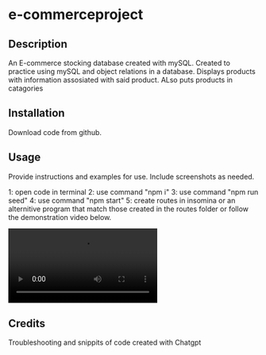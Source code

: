 # e-commerceproject


## Description
An E-commerce stocking database created with mySQL.  Created to practice using mySQL and object relations in a database. Displays products with information assosiated with said product.  ALso puts products in catagories


## Installation

Download code from github.

## Usage

Provide instructions and examples for use. Include screenshots as needed.

1: open code in terminal
2: use command "npm i"
3: use command "npm run seed"
4: use command "npm start" 
5: create routes in insomina or an alternitive program that match those created in the routes folder or follow the demonstration video below.

 ![demonstration video](ecommerce.webm)


## Credits
Troubleshooting and snippits of code created with Chatgpt